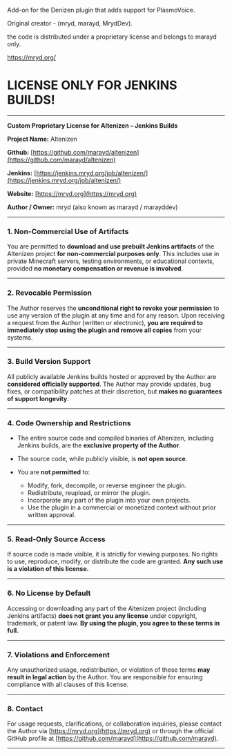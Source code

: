 Add-on for the Denizen plugin that adds support for PlasmoVoice.

Original creator - (mryd, marayd, MrydDev).

the code is distributed under a proprietary license and belongs to marayd only.

https://mryd.org/


# LICENSE ONLY FOR JENKINS BUILDS!

---

**Custom Proprietary License for Altenizen – Jenkins Builds**

**Project Name:** Altenizen

**Github:** [https://github.com/marayd/altenizen](https://github.com/marayd/altenizen)

**Jenkins:** [https://jenkins.mryd.org/job/altenizen/](https://jenkins.mryd.org/job/altenizen/)

**Website:** [https://mryd.org](https://mryd.org)

**Author / Owner:** mryd (also known as marayd / marayddev)

---

### 1. **Non-Commercial Use of Artifacts**

You are permitted to **download and use prebuilt Jenkins artifacts** of the Altenizen project **for non-commercial purposes only**. This includes use in private Minecraft servers, testing environments, or educational contexts, provided **no monetary compensation or revenue is involved**.

---

### 2. **Revocable Permission**

The Author reserves the **unconditional right to revoke your permission** to use any version of the plugin at any time and for any reason. Upon receiving a request from the Author (written or electronic), **you are required to immediately stop using the plugin and remove all copies** from your systems.

---

### 3. **Build Version Support**

All publicly available Jenkins builds hosted or approved by the Author are **considered officially supported**. The Author may provide updates, bug fixes, or compatibility patches at their discretion, but **makes no guarantees of support longevity**.

---

### 4. **Code Ownership and Restrictions**

* The entire source code and compiled binaries of Altenizen, including Jenkins builds, are the **exclusive property of the Author**.
* The source code, while publicly visible, is **not open source**.
* You are **not permitted** to:

  * Modify, fork, decompile, or reverse engineer the plugin.
  * Redistribute, reupload, or mirror the plugin.
  * Incorporate any part of the plugin into your own projects.
  * Use the plugin in a commercial or monetized context without prior written approval.

---

### 5. **Read-Only Source Access**

If source code is made visible, it is strictly for viewing purposes. No rights to use, reproduce, modify, or distribute the code are granted. **Any such use is a violation of this license.**

---

### 6. **No License by Default**

Accessing or downloading any part of the Altenizen project (including Jenkins artifacts) **does not grant you any license** under copyright, trademark, or patent law.
**By using the plugin, you agree to these terms in full.**

---

### 7. **Violations and Enforcement**

Any unauthorized usage, redistribution, or violation of these terms **may result in legal action** by the Author. You are responsible for ensuring compliance with all clauses of this license.

---

### 8. **Contact**

For usage requests, clarifications, or collaboration inquiries, please contact the Author via [https://mryd.org](https://mryd.org) or through the official GitHub profile at [https://github.com/marayd](https://github.com/marayd).

---

